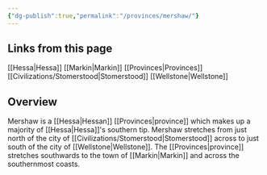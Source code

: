 ```yaml
---
{"dg-publish":true,"permalink":"/provinces/mershaw/"}
---
```


## Links from this page
[[Hessa\|Hessa]]
[[Markin\|Markin]]
[[Provinces\|Provinces]]
[[Civilizations/Stomerstood\|Stomerstood]]
[[Wellstone\|Wellstone]]
## Overview
Mershaw is a [[Hessa\|Hessan]] [[Provinces\|province]] which makes up a majority of [[Hessa\|Hessa]]'s southern tip. Mershaw stretches from just north of the city of [[Civilizations/Stomerstood\|Stomerstood]] across to just south of the city of [[Wellstone\|Wellstone]]. The [[Provinces\|province]] stretches southwards to the town of [[Markin\|Markin]] and across the southernmost coasts.